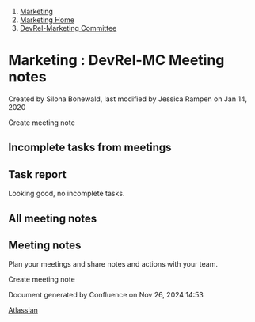 1. [Marketing](index.html)
2. [Marketing Home](Marketing-Home_19169291.html)
3. [DevRel-Marketing Committee](DevRel-Marketing-Committee_19175125.html)

# Marketing : DevRel-MC Meeting notes

Created by Silona Bonewald, last modified by Jessica Rampen on Jan 14, 2020

Create meeting note

## Incomplete tasks from meetings

## Task report

Looking good, no incomplete tasks.

## All meeting notes

## Meeting notes

Plan your meetings and share notes and actions with your team.

Create meeting note

Document generated by Confluence on Nov 26, 2024 14:53

[Atlassian](http://www.atlassian.com/)

